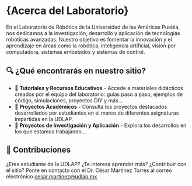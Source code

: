 # {Acerca del Laboratorio}

En el Laboratorio de Robótica de la Universidad de las Américas Puebla, nos dedicamos a la investigación, desarrollo y aplicación de tecnologías robóticas avanzadas. Nuestro objetivo es fomentar la innovación y el aprendizaje en áreas como la robótica, inteligencia artificial, visión por computadora, sistemas embebidos y sistemas de control. 

## 🔍 ¿Qué encontrarás en nuestro sitio?

- 🧰 **Tutoriales y Recursos Educativos** - Accede a materiales didácticos creados por el equipo del laboratorio: guías paso a paso, ejemplos de código, simulaciones, proyectos DIY y más...
- 📘 **Proyectos Académicos** - Consulta los proyectos destacados desarrollados por estudiantes en el marco de diferentes asignaturas impartidas en la UDLAP.
- 📂 **Proyectos de Investigación y Aplicación** -  Explora los desarrollos en los que estamos trabajando...


## 📝 Contribuciones

¿Eres estudiante de la UDLAP? ¿Te interesa aprender más?  ¿Contribuir con el sitio?
Ponte en contacto con el Dr. César Martínez Torres al correo electrónico cesar.martinez@udlap.mx
